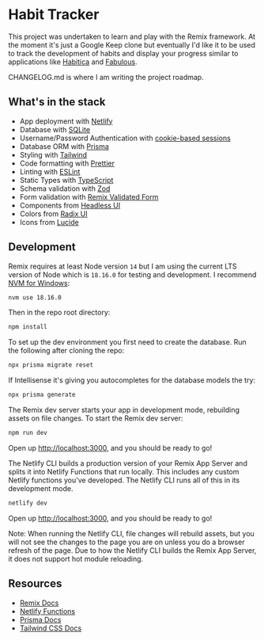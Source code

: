 # Habit Tracker

This project was undertaken to learn and play with the Remix framework. At the moment it's just a Google Keep clone but eventually I'd like it to be used to track the development of habits and display your progress similar to applications like [Habitica](https://habitica.com/static/home) and [Fabulous](https://www.thefabulous.co).

CHANGELOG.md is where I am writing the project roadmap.

## What's in the stack

- App deployment with [Netlify](https://www.netlify.com)
- Database with [SQLite](https://sqlite.org)
- Username/Password Authentication with [cookie-based sessions](https://remix.run/utils/sessions#md-createcookiesessionstorage)
- Database ORM with [Prisma](https://prisma.io)
- Styling with [Tailwind](https://tailwindcss.com/)
- Code formatting with [Prettier](https://prettier.io)
- Linting with [ESLint](https://eslint.org)
- Static Types with [TypeScript](https://typescriptlang.org)
- Schema validation with [Zod](https://zod.dev)
- Form validation with [Remix Validated Form](https://www.remix-validated-form.io)
- Components from [Headless UI](https://headlessui.com)
- Colors from [Radix UI](https://www.radix-ui.com/colors)
- Icons from [Lucide](https://lucide.dev)

## Development

Remix requires at least Node version `14` but I am using the current LTS version of Node which is `18.16.0` for testing and development. I recommend [NVM for Windows](https://github.com/coreybutler/nvm-windows):

```sh
nvm use 18.16.0
```

Then in the repo root directory:

```sh
npm install
```

To set up the dev environment you first need to create the database. Run the following after cloning the repo:

```sh
npx prisma migrate reset
```

If Intellisense it's giving you autocompletes for the database models the try:

```sh
npx prisma generate
```

The Remix dev server starts your app in development mode, rebuilding assets on file changes. To start the Remix dev server:

```sh
npm run dev
```

Open up [http://localhost:3000](http://localhost:3000), and you should be ready to go!

The Netlify CLI builds a production version of your Remix App Server and splits it into Netlify Functions that run locally. This includes any custom Netlify functions you've developed. The Netlify CLI runs all of this in its development mode.

```sh
netlify dev
```

Open up [http://localhost:3000](http://localhost:3000), and you should be ready to go!

Note: When running the Netlify CLI, file changes will rebuild assets, but you will not see the changes to the page you are on unless you do a browser refresh of the page. Due to how the Netlify CLI builds the Remix App Server, it does not support hot module reloading.

## Resources

- [Remix Docs](https://remix.run/docs)
- [Netlify Functions](https://www.netlify.com/products/functions/)
- [Prisma Docs](https://www.prisma.io/docs)
- [Tailwind CSS Docs](https://tailwindcss.com/docs/installation)
